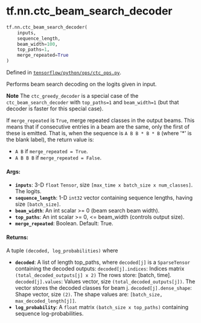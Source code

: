 <div itemscope itemtype="http://developers.google.com/ReferenceObject">
<meta itemprop="name" content="tf.nn.ctc_beam_search_decoder" />
<meta itemprop="path" content="Stable" />
</div>

# tf.nn.ctc_beam_search_decoder

``` python
tf.nn.ctc_beam_search_decoder(
    inputs,
    sequence_length,
    beam_width=100,
    top_paths=1,
    merge_repeated=True
)
```



Defined in [`tensorflow/python/ops/ctc_ops.py`](/code/stable/tensorflow/python/ops/ctc_ops.py).

Performs beam search decoding on the logits given in input.

**Note** The `ctc_greedy_decoder` is a special case of the
`ctc_beam_search_decoder` with `top_paths=1` and `beam_width=1` (but
that decoder is faster for this special case).

If `merge_repeated` is `True`, merge repeated classes in the output beams.
This means that if consecutive entries in a beam are the same,
only the first of these is emitted.  That is, when the sequence is
`A B B * B * B` (where '*' is the blank label), the return value is:

  * `A B` if `merge_repeated = True`.
  * `A B B B` if `merge_repeated = False`.

#### Args:

* <b>`inputs`</b>: 3-D `float` `Tensor`, size
    `[max_time x batch_size x num_classes]`.  The logits.
* <b>`sequence_length`</b>: 1-D `int32` vector containing sequence lengths,
    having size `[batch_size]`.
* <b>`beam_width`</b>: An int scalar >= 0 (beam search beam width).
* <b>`top_paths`</b>: An int scalar >= 0, <= beam_width (controls output size).
* <b>`merge_repeated`</b>: Boolean.  Default: True.


#### Returns:

A tuple `(decoded, log_probabilities)` where
* <b>`decoded`</b>: A list of length top_paths, where `decoded[j]`
    is a `SparseTensor` containing the decoded outputs:
    `decoded[j].indices`: Indices matrix `(total_decoded_outputs[j] x 2)`
      The rows store: [batch, time].
    `decoded[j].values`: Values vector, size `(total_decoded_outputs[j])`.
      The vector stores the decoded classes for beam j.
    `decoded[j].dense_shape`: Shape vector, size `(2)`.
      The shape values are: `[batch_size, max_decoded_length[j]]`.
* <b>`log_probability`</b>: A `float` matrix `(batch_size x top_paths)` containing
      sequence log-probabilities.